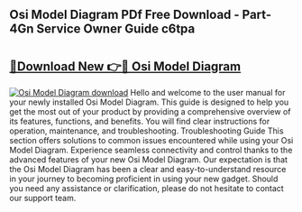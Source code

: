 ## Osi Model Diagram PDf Free Download - Part-4Gn Service Owner Guide c6tpa

# <h2><a href="http://dfrflqw.blite.top/?on=Osi+Model+Diagram">🔗Download New 👉🔴 Osi Model Diagram</a></h2>

[![Osi Model Diagram download](https://i.imgur.com/lujVjoI.png)](http://dfrflqw.blite.top/?on=Osi+Model+Diagram)
Hello and welcome to the user manual for your newly installed Osi Model Diagram. This guide is designed to help you get the most out of your product by providing a comprehensive overview of its features, functions, and benefits. You will find clear instructions for operation, maintenance, and troubleshooting. Troubleshooting Guide This section offers solutions to common issues encountered while using your Osi Model Diagram. Experience seamless connectivity and control thanks to the advanced features of your new Osi Model Diagram. Our expectation is that the Osi Model Diagram has been a clear and easy-to-understand resource in your journey to becoming proficient in using your new gadget. Should you need any assistance or clarification, please do not hesitate to contact our support team.
